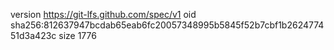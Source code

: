 version https://git-lfs.github.com/spec/v1
oid sha256:812637947bcdab65eab6fc20057348995b5845f52b7cbf1b262477451d3a423c
size 1776
